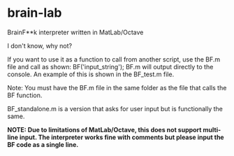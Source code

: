 # brain-lab
BrainF**k interpreter written in MatLab/Octave

I don't know, why not?

If you want to use it as a function to call from another script, use the BF.m file and call as shown: BF('input_string'); BF.m will output directly to the console. An example of this is shown in the BF_test.m file.

Note: You must have the BF.m file in the same folder as the file that calls the BF function.

BF_standalone.m is a version that asks for user input but is functionally the same.

<b>NOTE: Due to limitations of MatLab/Octave, this does not support multi-line input. The interpreter works fine with comments but please input the BF code as a single line.
